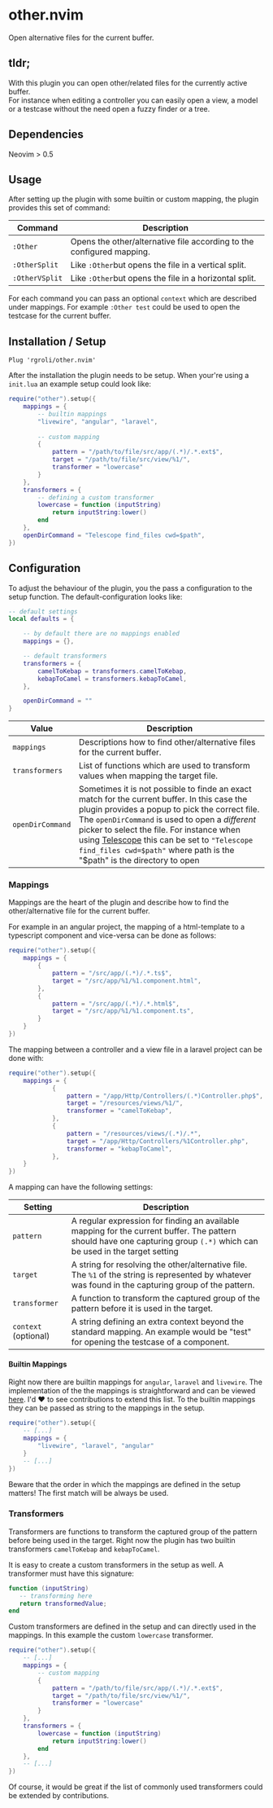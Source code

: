 # other.nvim
Open alternative files for the current buffer. 

## tldr; ##
With this plugin you can open other/related files for the currently active buffer.  
For instance when editing a controller you can easily open a view, a model or a testcase without the need open a fuzzy finder or a tree.

## Dependencies ##
Neovim > 0.5

## Usage ##
After setting up the plugin with some builtin or custom mapping, the plugin provides this set of command: 

| Command   | Description |
|--------------|-----------|
| `:Other` |Opens the other/alternative file according to the configured mapping.   |
| `:OtherSplit`  | Like `:Other`but opens the file in a vertical split. |
| `:OtherVSplit`  | Like `:Other`but opens the file in a horizontal split. |

For each command you can pass an optional `context` which are described under mappings. 
For example `:Other test` could be used to open the testcase for the current buffer.


## Installation / Setup ##
```
Plug 'rgroli/other.nvim'
```
After the installation the plugin needs to be setup. When your're using a `init.lua` an example setup could look like:  
```lua
require("other").setup({
    mappings = {
        -- builtin mappings
        "livewire", "angular", "laravel",
        
        -- custom mapping 
        {
            pattern = "/path/to/file/src/app/(.*)/.*.ext$",
        	target = "/path/to/file/src/view/%1/",
        	transformer = "lowercase"
        }
    },
    transformers = {
        -- defining a custom transformer
        lowercase = function (inputString)
            return inputString:lower()
        end
    },
    openDirCommand = "Telescope find_files cwd=$path",
})
```

## Configuration
To adjust the behaviour of the plugin, you the pass a configuration to the setup function.
The default-configuration looks like:

```lua
-- default settings
local defaults = {

	-- by default there are no mappings enabled
	mappings = {},

	-- default transformers
	transformers = {
		camelToKebap = transformers.camelToKebap,
		kebapToCamel = transformers.kebapToCamel,
	},

	openDirCommand = ""
}
```

| Value   | Description |
|--------------|-----------|
| `mappings` | Descriptions how to find other/alternative files for the current buffer. |
| `transformers`  | List of functions which are used to transform values when mapping the target file. |
| `openDirCommand` | Sometimes it is not possible to finde an exact match for the current buffer. In this case the plugin provides a popup to pick the correct file. The `openDirCommand` is used to open a _different_ picker to select the file. For instance when using [Telescope](https://github.com/nvim-telescope/telescope.nvim) this can be set to `"Telescope find_files cwd=$path"` where path is the "$path" is the directory to open|


### Mappings ###
Mappings are the heart of the plugin and describe how to find the other/alternative file for the current buffer. 

For example in an angular project, the mapping of a html-template to a typescript component and vice-versa can be done as follows: 
```lua
require("other").setup({
    mappings = {
    	{
    		pattern = "/src/app/(.*)/.*.ts$",
    		target = "/src/app/%1/%1.component.html",
    	},
    	{
    		pattern = "/src/app/(.*)/.*.html$",
    		target = "/src/app/%1/%1.component.ts",
    	}
	}
})
```

The mapping between a controller and a view file in a laravel project can be done with: 
```lua
require("other").setup({
    mappings = {
        	{
        		pattern = "/app/Http/Controllers/(.*)Controller.php$",
        		target = "/resources/views/%1/",
        		transformer = "camelToKebap",
        	},
        	{
        		pattern = "/resources/views/(.*)/.*",
        		target = "/app/Http/Controllers/%1Controller.php",
        		transformer = "kebapToCamel",
        	},
	}
})
```

A mapping can have the following settings: 

| Setting   | Description |
|--------------|-----------|
| `pattern` | A regular expression for finding an available mapping for the current buffer. The pattern should have one capturing group `(.*)` which can be used in the target setting      |
| `target`  | A string for resolving the other/alternative file. The `%1` of the string is represented by whatever was found in the capturing group of the pattern. |
| `transformer` | A function to transform the captured group of the pattern before it is used in the target.|
| `context` (optional) | A string defining an extra context beyond the standard mapping. An example would be "test" for opening the testcase of a component. |

#### Builtin Mappings ####
Right now there are builtin mappings for `angular`, `laravel` and `livewire`. The implementation of the the mappings is straightforward and can be viewed [here](https://github.com/rgroli/other.nvim/blob/main/lua/other/builtin/mappings.lua). I'd ❤️ to see contributions to extend this list. 
To the builtin mappings they can be passed as string to the mappings in the setup. 

```lua
require("other").setup({
    -- [...]
    mappings = {
        "livewire", "laravel", "angular"
    }
    -- [...]
})
```
Beware that the order in which the mappings are defined in the setup matters! The first match will be always be used.

### Transformers ###
Transformers are functions to transform the captured group of the pattern before being used in the target. 
Right now the plugin has two builtin transformers `camelToKebap` and `kebapToCamel`. 

It is easy to create a custom transformers in the setup as well. A transformer must have this signature: 
```lua
function (inputString)
   -- transforming here
   return transformedValue;
end
```

Custom transformers are defined in the setup and can directly used in the mappings. In this example the custom `lowercase` transformer.

```lua
require("other").setup({
    -- [...]
    mappings = {
        -- custom mapping
        {
            pattern = "/path/to/file/src/app/(.*)/.*.ext$",
            target = "/path/to/file/src/view/%1/",
            transformer = "lowercase"
        }
    },
    transformers = {
        lowercase = function (inputString)
            return inputString:lower()
        end
    },
    -- [...]
})
```

Of course, it would be great if the list of commonly used transformers could be extended by contributions.
